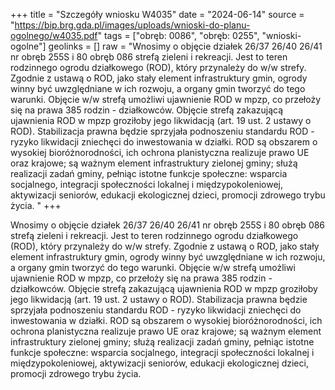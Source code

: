 +++
title = "Szczegóły wniosku W4035"
date = "2024-06-14"
source = "https://bip.brg.gda.pl/images/uploads/wnioski-do-planu-ogolnego/w4035.pdf"
tags = ["obręb: 0086", "obręb: 0255", "wnioski-ogolne"]
geolinks = []
raw = "Wnosimy o objęcie działek 26/37 26/40 26/41 nr obręb 255S i 80 obręb 086 strefą zieleni i rekreacji.  Jest to teren rodzinnego ogrodu działkowego (ROD), który przynależy do w/w strefy. Zgodnie z ustawą o ROD, jako stały element infrastruktury gmin, ogrody winny być uwzględniane w ich rozwoju, a organy gmin tworzyć do  tego warunki. Objęcie w/w strefą umożliwi ujawnienie ROD w mpzp, co przełoży się na prawa 385 rodzin - działkowców. Objęcie strefą zakazującą ujawnienia ROD w mpzp groziłoby jego likwidacją (art. 19 ust. 2 ustawy o ROD). Stabilizacja prawna będzie sprzyjała podnoszeniu standardu ROD - ryzyko likwidacji zniechęci do inwestowania w działki. ROD są obszarem o wysokiej bioróżnorodności, ich ochrona planistyczna realizuje   prawo UE oraz krajowe; są ważnym element infrastruktury zielonej gminy; służą realizacji zadań gminy, pełniąc  istotne funkcje społeczne: wsparcia socjalnego, integracji społeczności lokalnej i międzypokoleniowej, aktywizacji seniorów, edukacji ekologicznej dzieci, promocji zdrowego trybu życia.   "
+++

Wnosimy o objęcie działek 26/37 26/40 26/41 nr obręb 255S i 80 obręb 086 strefą zieleni i rekreacji.
 Jest to teren rodzinnego ogrodu działkowego (ROD), który przynależy do w/w strefy. Zgodnie z ustawą o ROD,
jako stały element infrastruktury gmin, ogrody winny być uwzględniane w ich rozwoju, a organy gmin tworzyć do
 tego warunki. Objęcie w/w strefą umożliwi ujawnienie ROD w mpzp, co przełoży się na prawa 385 rodzin -
działkowców. Objęcie strefą zakazującą ujawnienia ROD w mpzp groziłoby jego likwidacją (art. 19 ust. 2 ustawy
o ROD). Stabilizacja prawna będzie sprzyjała podnoszeniu standardu ROD - ryzyko likwidacji zniechęci do
inwestowania w działki. ROD są obszarem o wysokiej bioróżnorodności, ich ochrona planistyczna realizuje 
 prawo UE oraz krajowe; są ważnym element infrastruktury zielonej gminy; służą realizacji zadań gminy, pełniąc
 istotne funkcje społeczne: wsparcia socjalnego, integracji społeczności lokalnej i międzypokoleniowej,
aktywizacji seniorów, edukacji ekologicznej dzieci, promocji zdrowego trybu życia. 
 


